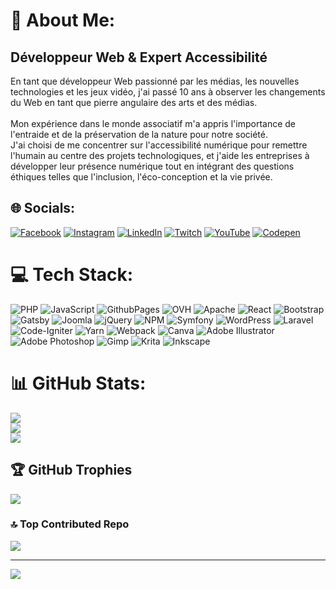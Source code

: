 # 💫 About Me:
## Développeur Web & Expert Accessibilité
En tant que développeur Web passionné par les médias, les nouvelles technologies et les jeux vidéo, j'ai passé 10 ans à observer les changements du Web en tant que pierre angulaire des arts et des médias.<br><br>Mon expérience dans le monde associatif m'a appris l'importance de l'entraide et de la préservation de la nature pour notre société.<br>J'ai choisi de me concentrer sur l'accessibilité numérique pour remettre l'humain au centre des projets technologiques, et j'aide les entreprises à développer leur présence numérique tout en intégrant des questions éthiques telles que l'inclusion, l'éco-conception et la vie privée.<br>

## 🌐 Socials:
[![Facebook](https://img.shields.io/badge/Facebook-%231877F2.svg?logo=Facebook&logoColor=white)](https://facebook.com/alexandre.achain) [![Instagram](https://img.shields.io/badge/Instagram-%23E4405F.svg?logo=Instagram&logoColor=white)](https://instagram.com/alexh1n1) [![LinkedIn](https://img.shields.io/badge/LinkedIn-%230077B5.svg?logo=linkedin&logoColor=white)](https://linkedin.com/in/alexandre.achain) [![Twitch](https://img.shields.io/badge/Twitch-%239146FF.svg?logo=Twitch&logoColor=white)](https://twitch.tv/weizu) [![YouTube](https://img.shields.io/badge/YouTube-%23FF0000.svg?logo=YouTube&logoColor=white)](https://youtube.com/@UCzq7g8w46S6ogeRxpDYNaoA) [![Codepen](https://img.shields.io/badge/Codepen-000000?style=for-the-badge&logo=codepen&logoColor=white)](https://codepen.io/Weizu) 

# 💻 Tech Stack:
![PHP](https://img.shields.io/badge/php-%23777BB4.svg?style=flat-square&logo=php&logoColor=white) ![JavaScript](https://img.shields.io/badge/javascript-%23323330.svg?style=flat-square&logo=javascript&logoColor=%23F7DF1E) ![GithubPages](https://img.shields.io/badge/github%20pages-121013?style=flat-square&logo=github&logoColor=white) ![OVH](https://img.shields.io/badge/ovh-%23123F6D.svg?style=flat-square&logo=ovh&logoColor=#123F6D) ![Apache](https://img.shields.io/badge/apache-%23D42029.svg?style=flat-square&logo=apache&logoColor=white) ![React](https://img.shields.io/badge/react-%2320232a.svg?style=flat-square&logo=react&logoColor=%2361DAFB) ![Bootstrap](https://img.shields.io/badge/bootstrap-%238511FA.svg?style=flat-square&logo=bootstrap&logoColor=white) ![Gatsby](https://img.shields.io/badge/Gatsby-%23663399.svg?style=flat-square&logo=gatsby&logoColor=white) ![Joomla](https://img.shields.io/badge/joomla-%235091CD.svg?style=flat-square&logo=joomla&logoColor=white) ![jQuery](https://img.shields.io/badge/jquery-%230769AD.svg?style=flat-square&logo=jquery&logoColor=white) ![NPM](https://img.shields.io/badge/NPM-%23CB3837.svg?style=flat-square&logo=npm&logoColor=white) ![Symfony](https://img.shields.io/badge/symfony-%23000000.svg?style=flat-square&logo=symfony&logoColor=white) ![WordPress](https://img.shields.io/badge/WordPress-%23117AC9.svg?style=flat-square&logo=WordPress&logoColor=white) ![Laravel](https://img.shields.io/badge/laravel-%23FF2D20.svg?style=flat-square&logo=laravel&logoColor=white) ![Code-Igniter](https://img.shields.io/badge/CodeIgniter-%23EF4223.svg?style=flat-square&logo=codeIgniter&logoColor=white) ![Yarn](https://img.shields.io/badge/yarn-%232C8EBB.svg?style=flat-square&logo=yarn&logoColor=white) ![Webpack](https://img.shields.io/badge/webpack-%238DD6F9.svg?style=flat-square&logo=webpack&logoColor=black) ![Canva](https://img.shields.io/badge/Canva-%2300C4CC.svg?style=flat-square&logo=Canva&logoColor=white) ![Adobe Illustrator](https://img.shields.io/badge/adobe%20illustrator-%23FF9A00.svg?style=flat-square&logo=adobe%20illustrator&logoColor=white) ![Adobe Photoshop](https://img.shields.io/badge/adobe%20photoshop-%2331A8FF.svg?style=flat-square&logo=adobe%20photoshop&logoColor=white) ![Gimp](https://img.shields.io/badge/Gimp-657D8B?style=flat-square&logo=gimp&logoColor=FFFFFF) ![Krita](https://img.shields.io/badge/Krita-203759?style=flat-square&logo=krita&logoColor=EEF37B) ![Inkscape](https://img.shields.io/badge/Inkscape-e0e0e0?style=flat-square&logo=inkscape&logoColor=080A13)
# 📊 GitHub Stats:
![](https://github-readme-stats.vercel.app/api?username=Weizu&theme=vue-dark&hide_border=false&include_all_commits=false&count_private=false)<br/>
![](https://github-readme-streak-stats.herokuapp.com/?user=Weizu&theme=vue-dark&hide_border=false)<br/>
![](https://github-readme-stats.vercel.app/api/top-langs/?username=Weizu&theme=vue-dark&hide_border=false&include_all_commits=false&count_private=false&layout=compact)

## 🏆 GitHub Trophies
![](https://github-profile-trophy.vercel.app/?username=Weizu&theme=radical&no-frame=false&no-bg=false&margin-w=4)

### 🔝 Top Contributed Repo
![](https://github-contributor-stats.vercel.app/api?username=Weizu&limit=7&theme=vue-dark&combine_all_yearly_contributions=true)

---
[![](https://visitcount.itsvg.in/api?id=Weizu&icon=2&color=3)](https://visitcount.itsvg.in)

<!-- Proudly created with GPRM ( https://gprm.itsvg.in ) -->
